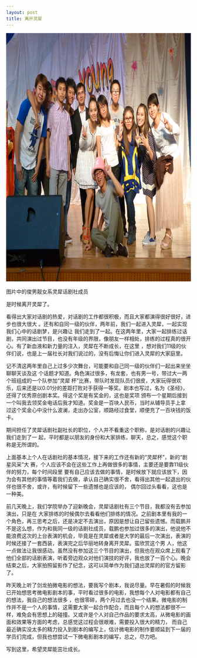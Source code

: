 ```yaml
---
layout: post
title: 离开灵犀
---
```


<img class="aligncenter size-large wp-image-151" title="话剧社成员" src="../assets/leavelingxi.jpg" alt="" width="900" height="675" />

图片中的俊男靓女系灵犀话剧社成员

是时候离开灵犀了。

看得出大家对话剧的热爱，对话剧的工作都很积极，而且大家都演得很好很好，进步也很大很大 。还有和自同一级的伙伴，两年前，我们一起进入灵犀，一起实现我们心中的话剧梦，是兴趣让 我们走到了一起。在这两年里，大家一起排练过话剧，共同演出过节目，也没有年级的界限，像朋友一样相处，排练的过程真的很开心。有了新血液和新力量的注入，灵犀在不断成长，在这里 ，想对我们11级的伙伴们说，也是上一届社长对我们说过的，没有后悔让你们进入灵犀的大家庭里。

记不清这两年里自己上过多少次舞台，可能要和自己同一级的伙伴们一起出来坐坐聊聊天谈及这 个话题才知道。角色演过很多，有龙套，也有男一号，带过大一两个班组成的一个队参加“灵犀 杯”比赛，带队时发现队员们很皮，大家玩得很欢乐，后来还是以0.01分的差距打败对手获得一等奖。剧本也写过，名为《圣经》，还得了优秀原创剧本奖。得这个奖是有奖金的，这也是奖项 颁布一个星期后接到一个叫我去领奖金电话后我才知道。奖金是一百块人民币，当时从辅导员手上拿 过这个奖金心中没什么波澜，走出办公室，顺路经过食堂，顺便充了一百块钱的饭卡。

期间担任了灵犀话剧社副社长的职位，个人并不看重这个职称，是对话剧的兴趣让我们走到了一 起，平时都是以朋友的身份和大家排练，聊天，总之，感觉这个职称是无所谓的。

上面基本上个人在话剧社的基本情况，接下来的工作还有新的“灵犀杯”，新的“剧星风采”大 赛，个人应该不会在这些工作上再做很多的事情，主要还是要靠11级伙伴的努力，每个时间段里 要有自己应该去做的事情，是时候放下就应该放下，因为会有其他的事情等着我们去做，承认自己确实很不舍，看得出其他一起退出的伙伴也很不舍，或许，有时候留下一些遗憾也是应该的， 偶尔回过头看看，这也是一种美。

前几天晚上，我们学院举办了迎新晚会，灵犀话剧社有三个节目，我都没有去参加演出，只是在 大家排练的时候偶尔去看看他们排练的情况。之前剧本里有我的一个角色，再三思考之后，还是决定不去演出，原因是想让自己留些遗憾。而载鹏并不是这么想，作为和我同一级的话剧社成员，载鹏也参加过很多的演出，他说他不能浪费这次的上台表演的机会，毕竟是在灵犀或者是大学的最后一次演出，表演的时候还接了一套西装，表演完之后华丽地转身离开灵犀。蛮欣赏这个男 人，他这一点做法让我很感动。虽然没有参加这三个节目的演出，但我也在观众席上观看了他们全部的话剧表演，听着旁边观众对他们演技的好评，我也放了一百个心。晚会结束之后，大家拍照留影作了纪念，这可以简单作为我们退出灵犀的的官方留影了。

昨天晚上听了剑龙拍微电影的想法，要我写个剧本，我说尽量。早在暑假的时候我已开始想思考微电影剧本的事，平时看过很多的电影，我想每个人对电影都有自己的想法，我自己的想法很多 ，也很零碎，两个月过去也没一个结果。微电影的制作并不是一个人的事情，这需要大家一起合作配合，而且每个人的想法都很不一样，难免会有思想上的碰撞。又或许是个人对自己作品的要求太高，从微电影的画面和效果等方面的考虑，总感觉这过程会很艰难，需要投入很大的精力， 而自己最近确实没太多的精力投入到剧本的编写上，估计微电影的制作要顺延到下一届的学员们完成，但我也想尝试一下微电影剧本的编写，总之，尽力吧。

写到这里，希望灵犀能茁壮成长。